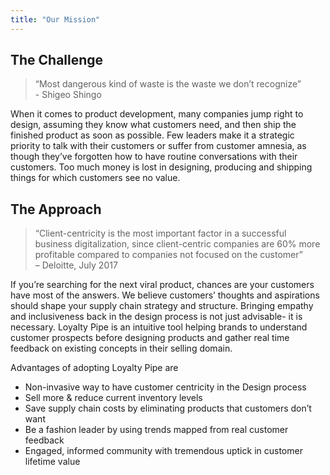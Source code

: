 ```yaml
---
title: "Our Mission"
---
```


## The Challenge

> “Most dangerous kind of waste is the waste we don’t recognize”
> <br> - Shigeo Shingo

When it comes to product development, many companies jump right to design, assuming they know what customers need, and then ship the finished product as soon as possible. Few leaders make it a strategic priority to talk with their customers or suffer from customer amnesia, as though they’ve forgotten how to have routine conversations with their customers.  Too much money is lost in designing, producing and shipping things for which customers see no value.

## The Approach

> “Client-centricity is the most important factor in a successful business digitalization, since client-centric companies are 60% more profitable compared to companies not focused on the customer”
> <br>– Deloitte, July 2017

If you’re searching for the next viral product, chances are your customers have most of the answers. We believe customers’ thoughts and aspirations should shape your supply chain strategy and structure. Bringing empathy and inclusiveness back in the design process is not just advisable- it is necessary.  Loyalty Pipe is an intuitive tool helping brands to understand customer prospects before designing products and gather real time feedback on existing concepts in their selling domain.

Advantages of adopting Loyalty Pipe are

 * Non-invasive way to have customer centricity in the Design process
 * Sell more & reduce current inventory levels 
 * Save supply chain costs by eliminating products that customers don’t want
 * Be a fashion leader by using trends mapped from real customer feedback
 * Engaged, informed community with tremendous uptick in customer lifetime value   
